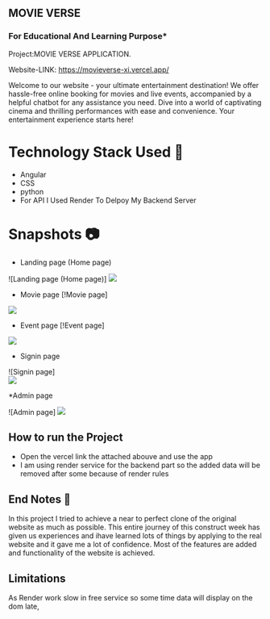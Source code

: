 
MOVIE VERSE
-----
### For Educational And Learning Purpose*



Project:MOVIE VERSE APPLICATION.


Website-LINK: https://movieverse-xi.vercel.app/


Welcome to our website - your ultimate entertainment destination! We offer hassle-free online booking for movies and live events, accompanied by a helpful chatbot for any assistance you need. Dive into a world of captivating cinema and thrilling performances with ease and convenience. Your entertainment experience starts here!

# Technology Stack Used :star2:
* Angular
* CSS
* python
* For API I Used Render To Delpoy My Backend Server



# Snapshots :camera:
* Landing page (Home page) 

![Landing page (Home page)] 
<img src="https://i.pinimg.com/750x/fc/4a/14/fc4a14b464e1ce38f073dbe5c724d033.jpg"/>

* Movie page
[!Movie page]  

<img src="https://i.pinimg.com/750x/ae/47/37/ae47373a181c7029e8de9306541cce4f.jpg"/>

* Event page
[!Event page]  

<img src="https://i.pinimg.com/750x/30/6c/12/306c12e692e90d09f8738e1aa54af23d.jpg"/>

* Signin page

![Signin page]  
<img src="https://i.pinimg.com/750x/5c/16/e4/5c16e4d9fc1753e8108770353a86f5bf.jpg"/>


*Admin page

![Admin page] 
<img src="https://i.pinimg.com/750x/f6/0b/71/f60b7187cbc19107f43e1418d3d69d33.jpg"/>

## How to run the Project

* Open the vercel link the attached abouve and use the app 
* I am using render service for the backend part so the added data will be removed after some because of render rules 

## End Notes :bookmark_tabs:
In this project I tried to achieve a near to perfect clone of the original website as much as possible. This entire journey of this construct week has given us experiences and  ihave learned lots of things by applying to the real website and it gave me a lot of confidence. Most of the features are added and functionality of the website is achieved.
## Limitations
As Render work slow in free service so some time data will display on the dom late, 
